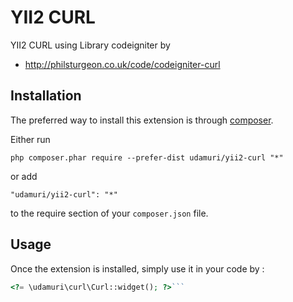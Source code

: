 YII2 CURL
=========
YII2 CURL using Library codeigniter by
- http://philsturgeon.co.uk/code/codeigniter-curl

Installation
------------

The preferred way to install this extension is through [composer](http://getcomposer.org/download/).

Either run

```
php composer.phar require --prefer-dist udamuri/yii2-curl "*"
```

or add

```
"udamuri/yii2-curl": "*"
```

to the require section of your `composer.json` file.


Usage
-----

Once the extension is installed, simply use it in your code by  :

```php
<?= \udamuri\curl\Curl::widget(); ?>```